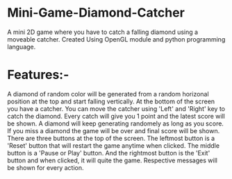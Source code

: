 # Mini-Game-Diamond-Catcher
A mini 2D game where you have to catch a falling diamond using a moveable catcher. Created Using OpenGL module and python programming language.

# Features:-
A diamond of random color will be generated from a random horizonal position at the top and start falling vertically. At the bottom of the screen you have a catcher. You can move the catcher using 'Left' and 'Right' key to catch the diamond. Every catch will give you 1 point and the latest score will be shown. A diamond will keep generating randomely as long as you score. If you miss a diamond the game will be over and final score will be shown. There are three buttons at the top of the screen. The leftmost button is a 'Reset' button that will restart the game anytime when clicked. The middle button is a 'Pause or Play' button. And the rightmost button is the 'Exit' button and when clicked, it will quite the game. Respective messages will be shown for every action.
